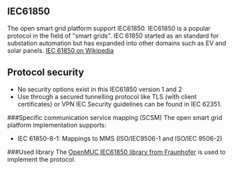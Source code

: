 ## IEC61850
The open smart grid platform support IEC61850. IEC61850 is a popular protocol in the field of "smart grids". IEC 61850 started as an standard for substation automation but has expanded into other domains such as EV and solar panels. 
[IEC 61850 on Wikipedia](https://en.wikipedia.org/wiki/IEC_61850)

## Protocol security
* No security options exist in this IEC61850 version 1 and 2
* Use through a secured tunnelling protocol like TLS (with client certificates) or VPN 
IEC Security guidelines can be found in IEC 62351.

###Specific communication service mapping (SCSM) 
The open smart grid platform implementation supports:
* IEC 61850-8-1: Mappings to MMS (ISO/IEC9506-1 and ISO/IEC 9506-2)

###Used library
The [OpenMUC IEC61850 library from Fraunhofer](https://www.openmuc.org/iec-61850/) is used to implement the protocol.
